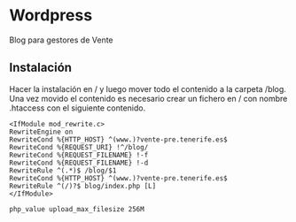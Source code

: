 # Wordpress

Blog para gestores de Vente

## Instalación
Hacer la instalación en / y luego mover todo el contenido a la carpeta /blog. 
Una vez movido el contenido es necesario crear un fichero en / con nombre .htaccess con el siguiente contenido.

```
<IfModule mod_rewrite.c>
RewriteEngine on
RewriteCond %{HTTP_HOST} ^(www.)?vente-pre.tenerife.es$
RewriteCond %{REQUEST_URI} !^/blog/
RewriteCond %{REQUEST_FILENAME} !-f
RewriteCond %{REQUEST_FILENAME} !-d
RewriteRule ^(.*)$ /blog/$1
RewriteCond %{HTTP_HOST} ^(www.)?vente-pre.tenerife.es$
RewriteRule ^(/)?$ blog/index.php [L] 
</IfModule>

php_value upload_max_filesize 256M
```